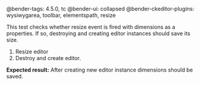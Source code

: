 @bender-tags: 4.5.0, tc
@bender-ui: collapsed
@bender-ckeditor-plugins: wysiwygarea, toolbar, elementspath, resize

This test checks whether resize event is fired with dimensions as a properties. If so, destroying and creating editor instances should save its size.

1. Resize editor
2. Destroy and create editor.

**Expected result:** After creating new editor instance dimensions should be saved.